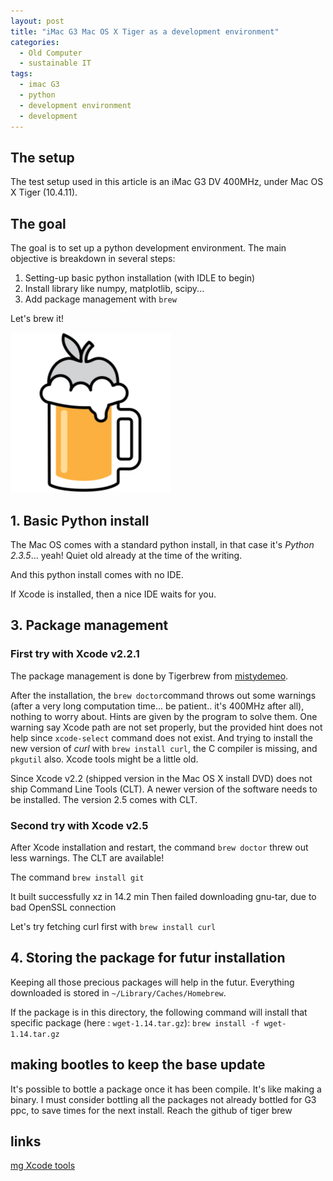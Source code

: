 ```yaml
---
layout: post
title: "iMac G3 Mac OS X Tiger as a development environment"
categories:
  - Old Computer
  - sustainable IT
tags:
  - imac G3
  - python
  - development environment
  - development
---
```


## The setup
The test setup used in this article is an iMac G3 DV 400MHz, under Mac OS X Tiger (10.4.11).

## The goal
The goal is to set up a python development environment. The main objective is breakdown in several steps:
1. Setting-up basic python installation (with IDLE to begin)
2. Install library like numpy, matplotlib, scipy...
3. Add package management with `brew`

Let's brew it!

![brew logo](/assets/2020-03-22-img/homebrew-256x256.png)

## 1. Basic Python install
The Mac OS comes with a standard python install, in that case it's *Python 2.3.5*... yeah! Quiet old already at the time of the writing.

And this python install comes with no IDE.

If Xcode is installed, then a nice IDE waits for you.


## 3. Package management
### First try with Xcode v2.2.1
The package management is done by Tigerbrew from [mistydemeo](https://github.com/mistydemeo/tigerbrew).

After the installation, the `brew doctor`command throws out some warnings (after a very long computation time... be patient.. it's 400MHz after all), nothing to worry about. Hints are given by the program to solve them. One warning say Xcode path are not set properly, but the provided hint does not help since `xcode-select` command does not exist. And trying to install the new version of *curl* with  `brew install curl`, the C compiler is missing, and `pkgutil` also. Xcode tools might be a little old.

Since Xcode v2.2 (shipped version in the Mac OS X install DVD) does not ship Command Line Tools (CLT). A newer version of the software needs to be installed. The version 2.5 comes with CLT.

### Second try with Xcode v2.5
After Xcode installation and restart, the command `brew doctor` threw out less warnings. The CLT are available!

The command `brew install git`

It built successfully xz in  14.2 min
Then failed downloading gnu-tar, due to bad OpenSSL connection

Let's try fetching curl first with `brew install curl`

## 4. Storing the package for futur installation
Keeping all those precious packages will help in the futur.
Everything downloaded is stored in `~/Library/Caches/Homebrew`.

If the package is in this directory, the following command will 
install that specific package (here : `wget-1.14.tar.gz`):
`brew install -f wget-1.14.tar.gz`

## making bootles to keep the base update
It's possible to bottle a package once it has been compile. It's like making a binary.
I must consider bottling all the packages not already bottled for G3 ppc, to save times for the next install.
Reach the github of tiger brew

## links
[mg Xcode tools](https://macintoshgarden.org/apps/apple-xcode)